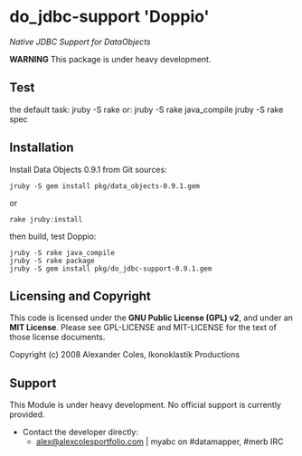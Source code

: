 do\_jdbc-support 'Doppio'
=========================

*Native JDBC Support for DataObjects*

**WARNING** This package is under heavy development. 

Test
----

the default task:
	jruby -S rake
or:
	jruby -S rake java_compile
	jruby -S rake spec

Installation
------------

Install Data Objects 0.9.1 from Git sources:

	jruby -S gem install pkg/data_objects-0.9.1.gem
or

    rake jruby:install


then build, test Doppio:

 	jruby -S rake java_compile
	jruby -S rake package
	jruby -S gem install pkg/do_jdbc-support-0.9.1.gem

Licensing and Copyright
-----------------------

This code is licensed under the **GNU Public License (GPL) v2**, and under an
**MIT License**. Please see GPL-LICENSE and MIT-LICENSE for the text of those
license documents.

Copyright (c) 2008 Alexander Coles, Ikonoklastik Productions

Support
-------

This Module is under heavy development. No official support is currently 
provided.

* Contact the developer directly:
   - <alex@alexcolesportfolio.com> | myabc on #datamapper, #merb IRC
